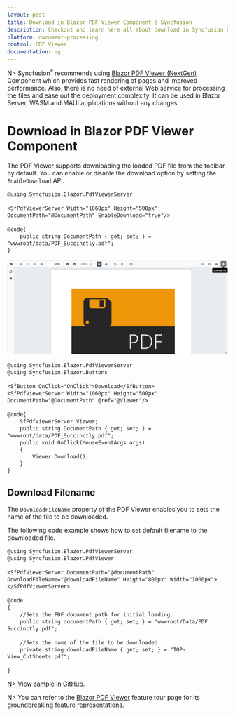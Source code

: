 ```yaml
---
layout: post
title: Download in Blazor PDF Viewer Component | Syncfusion
description: Checkout and learn here all about download in Syncfusion Blazor PDF Viewer component and much more details.
platform: document-processing
control: PDF Viewer
documentation: ug
---
```


N> Syncfusion<sup style="font-size:70%">&reg;</sup> recommends using [Blazor PDF Viewer (NextGen)](https://helpstaging.syncfusion.com/document-processing/pdf/pdf-viewer2/blazor/getting-started/server-side-application) Component which provides fast rendering of pages and improved performance. Also, there is no need of external Web service for processing the files and ease out the deployment complexity. It can be used in Blazor Server, WASM and MAUI applications without any changes.

# Download in Blazor PDF Viewer Component

The PDF Viewer supports downloading the loaded PDF file from the toolbar by default. You can enable or disable the download option by setting the `EnableDownload` API.

```cshtml
@using Syncfusion.Blazor.PdfViewerServer

<SfPdfViewerServer Width="1060px" Height="500px" DocumentPath="@DocumentPath" EnableDownload="true"/>

@code{
    public string DocumentPath { get; set; } = "wwwroot/data/PDF_Succinctly.pdf";
}
```

![Blazor PDFViewer with Download Option](images/blazor-pdfviewer-download-option.png)


```cshtml
@using Syncfusion.Blazor.PdfViewerServer
@using Syncfusion.Blazor.Buttons

<SfButton OnClick="OnClick">Download</SfButton>
<SfPdfViewerServer Width="1060px" Height="500px" DocumentPath="@DocumentPath" @ref="@Viewer"/>

@code{
    SfPdfViewerServer Viewer;
    public string DocumentPath { get; set; } = "wwwroot/data/PDF_Succinctly.pdf";
    public void OnClick(MouseEventArgs args)
    {
        Viewer.Download();
    }
}
```

## Download Filename

The `DownloadFileName` property of the PDF Viewer enables you to sets the name of the file to be downloaded.

The following code example shows how to set default filename to the downloaded file.

```cshtml
@using Syncfusion.Blazor.PdfViewerServer
@using Syncfusion.Blazor.PdfViewer

<SfPdfViewerServer DocumentPath="@documentPath" DownloadFileName="@downloadFileName" Height="800px" Width="1000px"></SfPdfViewerServer>

@code
{
    //Sets the PDF document path for initial loading.
    public string documentPath { get; set; } = "wwwroot/Data/PDF Succinctly.pdf";

    //Sets the name of the file to be downloaded.
    private string downloadFileName { get; set; } = "TOP-View_CutSheets.pdf";

}
```
N> [View sample in GitHub](https://github.com/SyncfusionExamples/blazor-pdf-viewer-classic-examples/tree/master/Load%20and%20Save/Modify%20the%20file%20name).

N> You can refer to the [Blazor PDF Viewer](https://www.syncfusion.com/pdf-viewer-sdk/blazor-pdf-viewer) feature tour page for its groundbreaking feature representations.